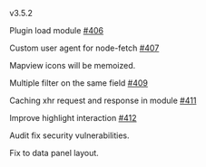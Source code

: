 v3.5.2

Plugin load module [#406](https://github.com/GEOLYTIX/xyz/issues/406)

Custom user agent for node-fetch [#407](https://github.com/GEOLYTIX/xyz/issues/407)

Mapview icons will be memoized.

Multiple filter on the same field [#409](https://github.com/GEOLYTIX/xyz/issues/409)

Caching xhr request and response in module [#411](https://github.com/GEOLYTIX/xyz/issues/411)

Improve highlight interaction [#412](https://github.com/GEOLYTIX/xyz/issues/412)

Audit fix security vulnerabilities.

Fix to data panel layout.